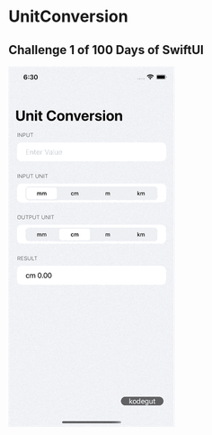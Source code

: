 # UnitConversion

## Challenge 1 of 100 Days of SwiftUI

![UnitConversion](https://github.com/kodegut/100DaysOfSwiftUI/blob/main/Images/UnitConversion.gif)




